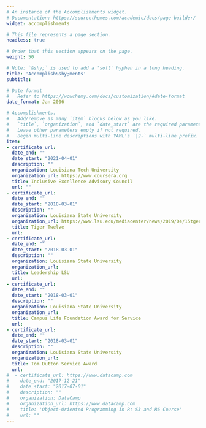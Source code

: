 ```yaml
---
# An instance of the Accomplishments widget.
# Documentation: https://sourcethemes.com/academic/docs/page-builder/
widget: accomplishments

# This file represents a page section.
headless: true

# Order that this section appears on the page.
weight: 50

# Note: `&shy;` is used to add a 'soft' hyphen in a long heading.
title: 'Accomplish&shy;ments'
subtitle:

# Date format
#   Refer to https://wowchemy.com/docs/customization/#date-format
date_format: Jan 2006

# Accomplishments.
#   Add/remove as many `item` blocks below as you like.
#   `title`, `organization`, and `date_start` are the required parameters.
#   Leave other parameters empty if not required.
#   Begin multi-line descriptions with YAML's `|2-` multi-line prefix.
item:
- certificate_url: 
  date_end: ""
  date_start: "2021-04-01"
  description: ""
  organization: Louisiana Tech University 
  organization_url: https://www.coursera.org
  title: Inclusive Excellence Advisory Council
  url: ""
- certificate_url: 
  date_end: ""
  date_start: "2018-03-01"
  description: ""
  organization: Louisiana State University
  organization_url: https://www.lsu.edu/mediacenter/news/2019/04/15tgertwelve.eb.php
  title: Tiger Twelve
  url: 
- certificate_url: 
  date_end: ""
  date_start: "2018-03-01"
  description: ""
  organization: Louisiana State University
  organization_url: 
  title: Leadership LSU
  url: 
- certificate_url: 
  date_end: ""
  date_start: "2018-03-01"
  description: ""
  organization: Louisiana State University
  organization_url: 
  title: Campus Life Foundation Award for Service
  url: 
- certificate_url: 
  date_end: ""
  date_start: "2018-03-01"
  description: ""
  organization: Louisiana State University
  organization_url: 
  title: Tom Dutton Service Award
  url: 
#  - certificate_url: https://www.datacamp.com
#    date_end: "2017-12-21"
#    date_start: "2017-07-01"
#    description: ""
#    organization: DataCamp
#    organization_url: https://www.datacamp.com
#    title: 'Object-Oriented Programming in R: S3 and R6 Course'
#    url: ""
---
```

